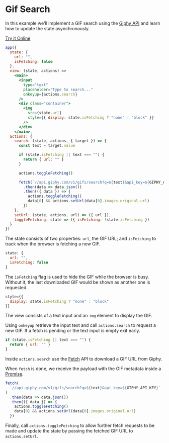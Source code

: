 # Gif Search

In this example we'll implement a GIF search using the [Giphy API](https://api.giphy.com/) and learn how to update the state asynchronously.

[Try it Online](https://codepen.io/hyperapp/pen/ZeByKv?editors=0010)

```jsx
app({
  state: {
    url: "",
    isFetching: false
  },
  view: (state, actions) =>
    <main>
      <input
        type="text"
        placeholder="Type to search..."
        onkeyup={actions.search}
      />
      <div class="container">
        <img
          src={state.url}
          style={{ display: state.isFetching ? "none" : "block" }}
        />
      </div>
    </main>,
  actions: {
    search: (state, actions, { target }) => {
      const text = target.value

      if (state.isFetching || text === "") {
        return { url: "" }
      }

      actions.toggleFetching()

      fetch(`//api.giphy.com/v1/gifs/search?q=${text}&api_key=${GIPHY_API_KEY}`)
        .then(data => data.json())
        .then(({ data }) => {
          actions.toggleFetching()
          data[0] && actions.setUrl(data[0].images.original.url)
        })
    },
    setUrl: (state, actions, url) => ({ url }),
    toggleFetching: state => ({ isFetching: !state.isFetching })
  }
})
```

The state consists of two properties: `url`, the GIF URL; and `isFetching` to track when the browser is fetching a new GIF.

```jsx
state: {
  url: "",
  isFetching: false
}
```

The `isFetching` flag is used to hide the GIF while the browser is busy. Without it, the last downloaded GIF would be shown as another one is requested.

```jsx
style={{
  display: state.isFetching ? "none" : "block"
}}
```

The view consists of a text input and an `img` element to display the GIF.

Using `onkeyup` retrieve the input text and call `actions.search` to request a new GIF. If a fetch is pending or the text input is empty exit early.

```jsx
if (state.isFetching || text === "") {
  return { url: "" }
}
```

Inside `actions.search` use the [Fetch](https://developer.mozilla.org/en-US/docs/Web/API/Fetch_API) API to download a GIF URL from Giphy.

When `fetch` is done, we receive the payload with the GIF metadata inside a [Promise](https://developer.mozilla.org/en-US/docs/Web/JavaScript/Reference/Global_Objects/Promise).

```jsx
fetch(
  `//api.giphy.com/v1/gifs/search?q=${text}&api_key=${GIPHY_API_KEY}`
)
  .then(data => data.json())
  .then(({ data }) => {
    actions.toggleFetching()
    data[0] && actions.setUrl(data[0].images.original.url)
  })
```

Finally, call `actions.toggleFetching` to allow further fetch requests to be made and update the state by passing the fetched GIF URL to `actions.setUrl`.
